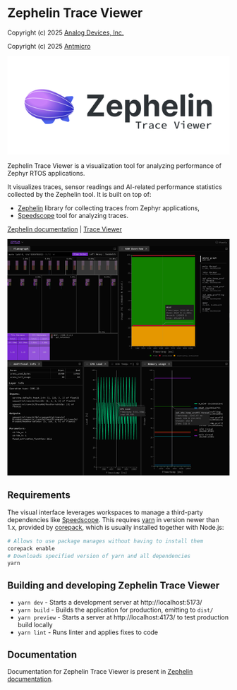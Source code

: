 # Zephelin Trace Viewer

Copyright (c) 2025 [Analog Devices, Inc.](https://www.analog.com/en/index.html)

Copyright (c) 2025 [Antmicro](https://www.antmicro.com)

<picture>
  <source srcset="imgs/zephelin_trace_viewer_logotype_light.png" media="(prefers-color-scheme: light)"/>
  <source srcset="imgs/zephelin_trace_viewer_logotype_dark.png" media="(prefers-color-scheme: dark)"/>
  <img src="imgs/zephelin_trace_viewer_logotype_light.png"/>
</picture>

Zephelin Trace Viewer is a visualization tool for analyzing performance of Zephyr RTOS applications.

It visualizes traces, sensor readings and AI-related performance statistics collected by the Zephelin tool.
It is built on top of:

* [Zephelin](https://antmicro.github.io/zephelin) library for collecting traces from Zephyr applications,
* [Speedscope](https://github.com/jlfwong/speedscope) tool for analyzing traces.

[Zephelin documentation](https://antmicro.github.io/zephelin) | [Trace Viewer](https://antmicro.github.io/zephelin-trace-viewer)

![](./imgs/trace_viewer_view.png)

## Requirements

The visual interface leverages workspaces to manage a third-party dependencies like [Speedscope](https://github.com/jlfwong/speedscope).
This requires [yarn](https://yarnpkg.com/) in version newer than 1.x, provided by [corepack](https://github.com/nodejs/corepack#readme), which is usually installed together with Node.js:
```bash
# Allows to use package manages without having to install them
corepack enable
# Downloads specified version of yarn and all dependencies
yarn
```

## Building and developing Zephelin Trace Viewer

- `yarn dev` - Starts a development server at http://localhost:5173/
- `yarn build` - Builds the application for production, emitting to `dist/`
- `yarn preview` - Starts a server at http://localhost:4173/ to test production build locally
- `yarn lint` - Runs linter and applies fixes to code

## Documentation

Documentation for Zephelin Trace Viewer is present in [Zephelin documentation](https://antmicro.github.io/zephelin).
